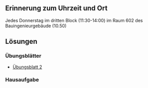 ## Erinnerung zum Uhrzeit und Ort
Jedes Donnerstag im dritten Block (11:30-14:00) im Raum 602 des Bauingenieurgebäude (10.50)

## Lösungen
### Übungsblätter

- [Übungsblatt 2](https://github.com/IloneM/LA-Tutorium-WS-2019/blob/master/exercises-out/UB2.pdf)

### Hausaufgabe
